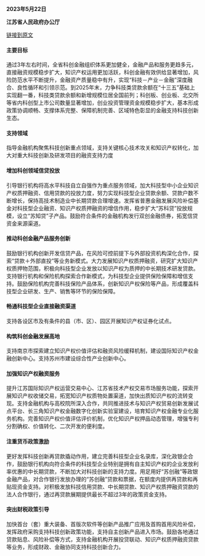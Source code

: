 **2023年5月22日**

**江苏省人民政府办公厅**  

[链接到原文](https://jsip.jiangsu.gov.cn/art/2023/6/8/art_85038_10918113.html)

#### 主要目标

通过3年左右时间，全省科创金融组织体系更加健全，金融产品和服务更趋多元，直接融资规模稳步扩大，知识产权运用更加活跃，科创金融有效供给显著增加，风险防范水平不断提升，金融资产质量稳中有升，实现“科技－产业－金融”深度融合、良性循环和引领示范。到2025年末，力争科技类贷款余额在“十三五”基础上实现翻一番，科技类贷款余额和新增规模位居全国前列；科创板、创业板、北交所等省内科创型上市公司数量显著增加，创业投资管理资金规模稳步扩大，基本形成政策协调顺畅、支撑体系完整、保障机制完善、区域特色彰显的金融支持科技创新生态。

#### 支持领域

指导金融机构聚焦科技创新重点领域，支持关键核心技术攻关和知识产权转化，加大对重大科技创新及研发项目的融资支持力度

#### 增加科创领域信贷投放

引导银行机构将高水平科技自立自强作为重点服务领域，加大科技型中小企业知识产权质押融资、信用贷款的投放力度，努力实现科技型企业贷款余额、贷款户数不断增长，保持高技术制造业中长期贷款合理增速。发挥省普惠金融发展风险补偿基金对科技型企业融资、知识产权质押融资的增信作用，稳步扩大“苏科贷”投放规模，设立“苏知贷”子产品。鼓励符合条件的金融机构发行双创金融债券，拓宽信贷资金来源渠道。

#### 推动科创金融产品服务创新

鼓励银行机构创新开发信贷产品，在风险可控前提下与外部投资机构深化合作，探索“贷款＋外部直投”等业务新模式。大力发展知识产权质押融资，研究扩大知识产权质押物范围，积极向科技型企业发放以知识产权为质押的中长期技术研发贷款。支持银行机构和保险机构探索合作新模式，为科技型企业提供保险保障和增信支持。鼓励保险机构完善科技保险产品体系，创新知识产权保险等产品，形成覆盖科技型企业研发、生产、销售等环节的保险保障。

#### 畅通科技型企业直接融资渠道

支持各设区市及有条件的县（市、区）、园区开展知识产权证券化试点。

#### 构筑科创金融发展高地

支持南京市探索建立知识产权价值评估和融资风险缓释机制，建设国际知识产权金融创新中心。支持苏州市建设综合性产业创新中心。

#### 加强知识产权融资服务

提升江苏国际知识产权运营交易中心、江苏省技术产权交易市场服务功能，探索开展知识产权收储交易，拓宽知识产权质物处置渠道，加快出质知识产权的流转变现。支持金融机构与高校院所深入合作，共同推进技术与知识产权贸易创新发展试点平台、长三角知识产权金融数字化创新实验室建设，培育知识产权金融专业化服务机构。完善知识产权价值评估评价机制，优化知识产权押品动态管理，增强专利分割确权、价值转化、二次开发的便利度。

#### 注重货币政策激励

更好发挥科技创新再贷款撬动作用，建立完善科技型企业名录库，深化政银企合作，鼓励银行机构向符合条件的科技型企业特别是拥有自主知识产权的企业发放利率优惠的中长期贷款，不断加大对科技创新的支持力度。用足用好“苏创融”等政银金融产品，对合作银行发放办理的“苏创融”贷款和票据，在额度内提供再贷款和再贴现资金支持。对积极发放科技信用贷款、中长期贷款、知识产权质押融资贷款的法人合作银行，通过再贷款展期提供最长不超过3年的政策资金支持。

#### 突出财税政策引导

加快首台（套）重大装备、首版次软件等创新产品推广应用及首购首用风险补偿，发挥政府采购支持科技创新政策功能，支持自主创新产品进入市场。鼓励各地通过贷款贴息、风险补偿等方式，支持金融机构开展投贷联动、知识产权质押融资贷款等业务，形成财政、金融协同支持科技创新合力。
